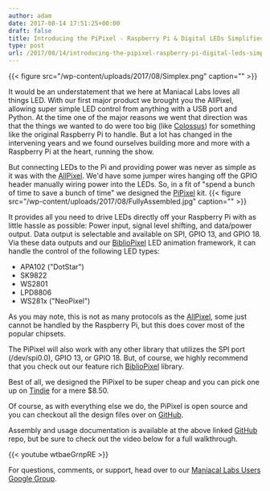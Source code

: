 ```yaml
---
author: adam
date: 2017-08-14 17:51:25+00:00
draft: false
title: Introducing the PiPixel - Raspberry Pi & Digital LEDs Simplified
type: post
url: /2017/08/14/introducing-the-pipixel-raspberry-pi-digital-leds-simplified/
---
```

{{< figure src="/wp-content/uploads/2017/08/Simplex.png" caption="" >}}


It would be an understatement that we here at Maniacal Labs loves all things LED. With our first major product we brought you the AllPixel, allowing super simple LED control from anything with a USB port and Python. At the time one of the major reasons we went that direction was that the things we wanted to do were too big (like [Colossus](/Colossus)) for something like the original Raspberry Pi to handle. But a lot has changed in the intervening years and we found ourselves building more and more with a Raspberry Pi at the heart, running the show.

But connecting LEDs to the Pi and providing power was never as simple as it was with the [AllPixel](/AllPixel). We'd have some jumper wires hanging off the GPIO header manually wiring power into the LEDs. So, in a fit of "spend a bunch of time to save a bunch of time" we designed the [PiPixel](/PiPixel) kit.
{{< figure src="/wp-content/uploads/2017/08/FullyAssembled.jpg" caption="" >}}


It provides all you need to drive LEDs directly off your Raspberry Pi with as little hassle as possible: Power input, signal level shifting, and data/power output. Data output is selectable and available on SPI, GPIO 13, and GPIO 18. Via these data outputs and our [BiblioPixel](/BiblioPixel) LED animation framework, it can handle the control of the following LED types:




  * APA102 ("DotStar")
  * SK9822
  * WS2801
  * LPD8806
  * WS281x ("NeoPixel")


As you may note, this is not as many protocols as the [AllPixel](/AllPixel), some just cannot be handled by the Raspberry Pi, but this does cover most of the popular chipsets.

The PiPixel will also work with any other library that utilizes the SPI port (/dev/spi0.0), GPIO 13, or GPIO 18. But, of course, we highly recommend that you check out our feature rich [BiblioPixel](/BiblioPixel) library.

Best of all, we designed the PiPixel to be super cheap and you can pick one up on [Tindie](https://www.tindie.com/products/10276/) for a mere $8.50.

Of course, as with everything else we do, the PiPixel is open source and you can checkout all the design files over on [GitHub](https://github.com/ManiacalLabs/PiPixel).

Assembly and usage documentation is available at the above linked [GitHub](https://github.com/ManiacalLabs/PiPixel) repo, but be sure to check out the video below for a full walkthrough.

{{< youtube wtbaeGrnpRE >}}

For questions, comments, or support, head over to our [Maniacal Labs Users Google Group](https://groups.google.com/forum/#!forum/maniacal-labs-users).
